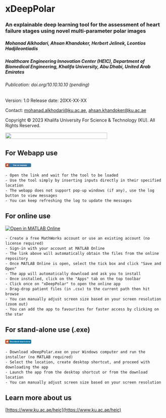 # xDeepPolar
### An explainable deep learning tool for the assessment of heart failure stages using novel multi-parameter polar images

##### Mohanad Alkhodari, Ahsan Khandoker, Herbert Jelinek, Leontios Hadjileontiadis
##### Healthcare Engineering Innovation Center (HEIC), Department of Biomedical Engineering, Khalifa University, Abu Dhabi, United Arab Emirates

###### Publication: doi.org/10.10.10.10 (pending)

Version: 1.0 Release date: 20XX-XX-XX

Contact: mohanad.alkhodari@ku.ac.ae, ahsan.khandoker@ku.ac.ae

Copyright © 2023 Khalifa University For Science & Technology (KU). All Rights Reserved.

<img src="https://github.com/malkhodari/xDeepPolar/assets/62998803/6c40b86b-a3ab-40ad-bfd7-d9e700e64c0d" width="80%" height="80%">

## For Webapp use

[<img src="hyperlink3.png" width="16.35%" height="16.35%">
](https://workable-snake-fresh.ngrok-free.app/webapps/home/session.html?app=xDeepPolar)

```
- Open the link and wait for the tool to be loaded
- Use the tool simply by inserting inputs directly in their specified location 
- The webapp does not support pop-up windows (if any), use the log button to view messages
- You can keep refreshing the log to update the messages
```

## For online use
[![Open in MATLAB Online](https://www.mathworks.com/images/responsive/global/open-in-matlab-online.svg)](https://matlab.mathworks.com/open/github/v1?repo=malkhodari/xDeepPolar&file=xDeepPolar.mlappinstall)

```
- Create a free MathWorks account or use an existing account (no license required)
- Sign-in with your account at MATLAB Online
- The link above will automatically obtain the files from the online repository
- Once MATLAB Online is open, select the tick box and click "Save and Open"
- The app will automatically download and ask you to install
- Once installed, click on the "Apps" tab on the top toolbar
- Click once on "xDeepPolar" to open the online app
- Drag-drop patient files (in .csv) to the current path then hit browse
- You can manually adjust screen size based on your screen resolution (zoom out)
- You can add the app to favourites for faster access by clicking on the star
```

## For stand-alone use (.exe)
[<img src="hyperlink2.png" width="16.35%" height="16.35%">
](https://kudrive.ku.ac.ae/no-shib/index.php/s/bSYaYaHUegxIh3y/download)

```
- Download xDeepPolar.exe on your Windows computer and run the installer (no MATLAB required)
- Select the location, create desktop shortcut, and proceed with downloading the app 
- Launch the app from the desktop shortcut or from the download location
- You can manually adjust screen size based on your screen resolution
```

## Learn more about us
[https://www.ku.ac.ae/heic](https://www.ku.ac.ae/heic)
